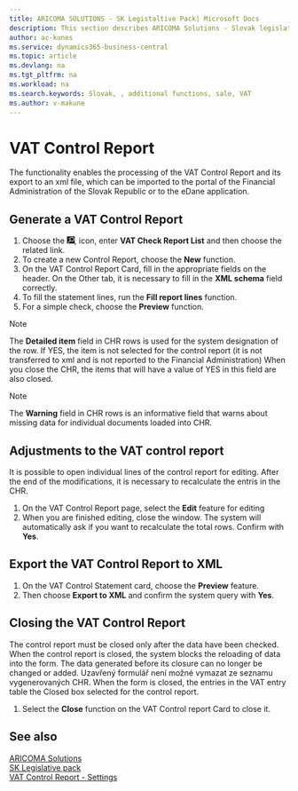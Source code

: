 ```yaml
---
title: ARICOMA SOLUTIONS - SK Legistaltive Pack| Microsoft Docs
description: This section describes ARICOMA Solutions - Slovak legislation
author: ac-kunes
ms.service: dynamics365-business-central
ms.topic: article
ms.devlang: na
ms.tgt_pltfrm: na
ms.workload: na
ms.search.keywords: Slovak, , additional functions, sale, VAT
ms.author: v-makune
---
```

# VAT Control Report

The functionality enables the processing of the VAT Control Report and its export to an xml file, which can be imported to the portal of the Financial Administration of the Slovak Republic or to the eDane application.

## Generate a VAT Control Report

1. Choose the ![Lightbulb that opens the Tell Me feature.](media/ui-search/search_small.png "Tell me what you want to do"), icon, enter **VAT Check Report List** and then choose the related link.
2. To create a new Control Report, choose the **New** function.
3. On the VAT Control Report Card, fill in the appropriate fields on the header. On the Other tab, it is necessary to fill in the **XML schema** field correctly.
4. To fill the statement lines, run the **Fill report lines** function.
5. For a simple check, choose the **Preview** function.

> [!NOTE]
> The **Detailed item** field in CHR rows is used for the system designation of the row. If YES, the item is not selected for the control report (it is not transferred to xml and is not reported to the Financial Administration) When you close the CHR, the items that will have a value of YES in this field are also closed.

> [!NOTE]
> The **Warning** field in CHR rows is an informative field that warns about missing data for individual documents loaded into CHR.

## Adjustments to the VAT control report

It is possible to open individual lines of the control report for editing. After the end of the modifications, it is necessary to recalculate the entris in the CHR.

1. On the VAT Control Report page, select the **Edit** feature for editing
2. When you are finished editing, close the window. The system will automatically ask if you want to recalculate the total rows. Confirm with **Yes**.

## Export the VAT Control Report to XML

1. On the VAT Control Statement card, choose the **Preview** feature.
2. Then choose **Export to XML** and confirm the system query with **Yes**.

## Closing the VAT Control Report

The control report must be closed only after the data have been checked. When the control report is closed, the system blocks the reloading of data into the form. The data generated before its closure can no longer be changed or added. Uzavřený formulář není možné vymazat ze seznamu vygenerovaných CHR. When the form is closed, the entries in the VAT entry table the Closed box selected for the control report.

1. Select the **Close** function on the VAT Control report Card to close it.

## See also

[ARICOMA Solutions](../index.md)  
[SK Legislative pack](ac-sk-legislative-pack.md)  
[VAT Control Report - Settings](ac-sk-vat-check-report-setup.md)
